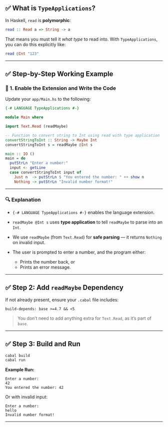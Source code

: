 

## ✅ What is `TypeApplications`?

In Haskell, `read` is **polymorphic**:

```haskell
read :: Read a => String -> a
```

That means you must tell it *what type* to read into. With `TypeApplications`, you can do this explicitly like:

```haskell
read @Int "123"
```

---

## ✅ Step-by-Step Working Example

### 📄 1. Enable the Extension and Write the Code

Update your `app/Main.hs` to the following:

```haskell
{-# LANGUAGE TypeApplications #-}

module Main where

import Text.Read (readMaybe)

-- Function to convert string to Int using read with type application
convertStringToInt :: String -> Maybe Int
convertStringToInt s = readMaybe @Int s

main :: IO ()
main = do
  putStrLn "Enter a number:"
  input <- getLine
  case convertStringToInt input of
    Just n  -> putStrLn $ "You entered the number: " ++ show n
    Nothing -> putStrLn "Invalid number format!"
```

---

### 🔍 Explanation

* `{-# LANGUAGE TypeApplications #-}` enables the language extension.
* `readMaybe @Int s` uses **type application** to tell `readMaybe` to parse into an `Int`.
* We use `readMaybe` (from `Text.Read`) for **safe parsing** — it returns `Nothing` on invalid input.
* The user is prompted to enter a number, and the program either:

  * Prints the number back, or
  * Prints an error message.

---

## ✅ Step 2: Add `readMaybe` Dependency

If not already present, ensure your `.cabal` file includes:

```cabal
build-depends: base >=4.7 && <5
```

> You don’t need to add anything extra for `Text.Read`, as it’s part of `base`.

---

## ✅ Step 3: Build and Run

```bash
cabal build
cabal run
```

**Example Run:**

```
Enter a number:
42
You entered the number: 42
```

Or with invalid input:

```
Enter a number:
hello
Invalid number format!
```

---


